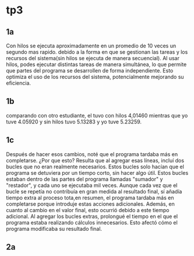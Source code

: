 # tp3
## 1a
Con hilos se ejecuta aproximadamente en un promedio de 10 veces un segundo mas rapido. debido a la forma en que se gestionan las tareas y los recursos del sistema(sin hilos se ejecuta de manera secuencial). Al usar hilos, podes ejecutar distintas tareas de manera simultánea, lo que permite que partes del programa se desarrollen de forma independiente. Esto optimiza el uso de los recursos del sistema, potencialmente mejorando su eficiencia.

## 1b 
comparando con otro estudiante, el tuvo con hilos 4,01460 mientras que yo tuve 4.05920 y sin hilos tuvo 5.13283 y yo tuve 5.23259.

## 1c
Después de hacer esos cambios, noté que el programa tardaba más en completarse. ¿Por que esto? Resulta que al agregar esas líneas, incluí dos bucles que no eran realmente necesarios. Estos bucles solo hacían que el programa se detuviera por un tiempo corto, sin hacer algo útil.
Estos bucles estaban dentro de las partes del programa llamadas "sumador" y "restador", y cada uno se ejecutaba mil veces. Aunque cada vez que el bucle se repetía no contribuía en gran medida al resultado final, sí añadía tiempo extra al proceso tota,en resumen, el programa tardaba más en completarse porque introduje estas acciones adicionales. Además, en cuanto al cambio en el valor final, esto ocurrió debido a este tiempo adicional. Al agregar los bucles extras, prolongué el tiempo en el que el programa estaba realizando cálculos innecesarios. Esto afectó cómo el programa modificaba su resultado final.

## 2a